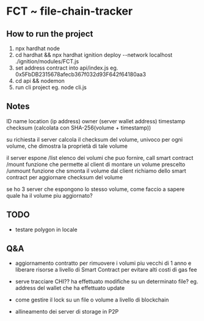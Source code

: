 # FCT ~ file-chain-tracker

## How to run the project

1. npx hardhat node
2. cd hardhat &&
  npx hardhat ignition deploy --network localhost ./ignition/modules/FCT.js
3. set address contract into api/index.js eg. 0x5FbDB2315678afecb367f032d93F642f64180aa3
4. cd api && nodemon
5. run cli project eg. node cli.js


## Notes

ID
name
location (ip address)
owner (server wallet address)
timestamp
checksum (calcolata con SHA-256(volume + timestamp))

su richiesta il server calcola il checksum del volume, univoco per ogni volume, che dimostra la proprietà di tale volume

il server espone 
  /list
    elenco dei volumi che puo fornire, call smart contract
  /mount
    funzione che permette al client di montare un volume prescelto
  /unmount
    funzione che smonta il volume dal client
    richiamo dello smart contract per aggiornare checksum del volume


se ho 3 server che espongono lo stesso volume, come faccio a sapere quale ha il volume piu aggiornato?


## TODO

- testare polygon in locale

## Q&A

- aggiornamento contratto per rimuovere i volumi piu vecchi di 1 anno e liberare risorse a livello di Smart Contract per evitare alti costi di gas fee

- serve tracciare CHI?? ha effettuato modifiche su un determinato file? eg. address del wallet che ha effettuato update

- come gestire il lock su un file o volume a livello di blockchain

- allineamento dei server di storage in P2P

